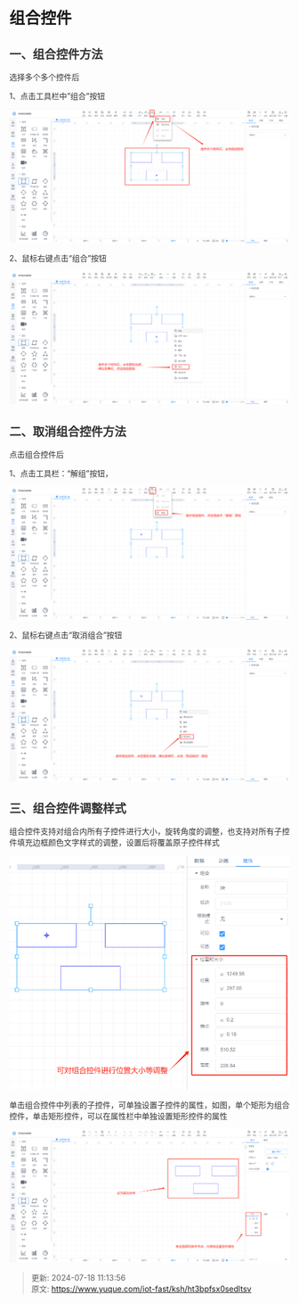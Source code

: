 # 组合控件

## <font style="color:rgb(51, 51, 51);">一、组合控件方法</font>
<font style="color:rgb(51, 51, 51);">选择多个多个控件后</font>

<font style="color:rgb(51, 51, 51);">1、点击工具栏中”组合”按钮</font>

![1721271244817-88fb232d-bfb0-492f-8458-f07c50bf288e.png](./img/QLn9So_dYUQUZi2D/1721271244817-88fb232d-bfb0-492f-8458-f07c50bf288e-498488.png)

<font style="color:rgb(51, 51, 51);">2、鼠标右键点击“组合”按钮</font>

![1721271316874-51ce75bd-1d1e-4ecd-bfd9-5b9d098c3349.png](./img/QLn9So_dYUQUZi2D/1721271316874-51ce75bd-1d1e-4ecd-bfd9-5b9d098c3349-022534.png)

## <font style="color:rgb(51, 51, 51);">二、取消组合控件方法</font>
<font style="color:rgb(51, 51, 51);">点击组合控件后</font>

<font style="color:rgb(51, 51, 51);">1、点击工具栏：“解组”按钮，</font>

![1721271413007-2ccb9701-6da7-41ec-bc83-caacdecad4da.png](./img/QLn9So_dYUQUZi2D/1721271413007-2ccb9701-6da7-41ec-bc83-caacdecad4da-323574.png)

<font style="color:rgb(51, 51, 51);">2、鼠标右键点击“取消组合”按钮</font>

![1721271584349-1d6851ba-0d3a-4b6e-ab8e-e04251487e2c.png](./img/QLn9So_dYUQUZi2D/1721271584349-1d6851ba-0d3a-4b6e-ab8e-e04251487e2c-137805.png)

## <font style="color:rgb(51, 51, 51);">三、组合控件调整样式</font>
<font style="color:rgb(51, 51, 51);">组合控件支持对组合内所有子控件进行大小，旋转角度的调整，也支持对所有子控件填充边框颜色文字样式的调整，设置后将覆盖原子控件样式</font>

![1721271991163-3efdeca4-eb7d-478b-bdfd-4321ba1798e5.png](./img/QLn9So_dYUQUZi2D/1721271991163-3efdeca4-eb7d-478b-bdfd-4321ba1798e5-265491.png)

<font style="color:rgb(51, 51, 51);">单击组合控件中列表的子控件，可单独设置子控件的属性，如图，单个矩形为组合控件，单击矩形控件，可以在属性栏中单独设置矩形控件的属性</font>

![1721272339136-4b4f3ce7-0451-492a-bbe5-f150b11eba60.png](./img/QLn9So_dYUQUZi2D/1721272339136-4b4f3ce7-0451-492a-bbe5-f150b11eba60-457873.png)



> 更新: 2024-07-18 11:13:56  
> 原文: <https://www.yuque.com/iot-fast/ksh/ht3bpfsx0sedltsv>